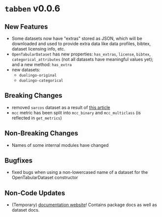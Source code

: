 # `tabben` v0.0.6

## New Features
- Some datasets now have "extras" stored as JSON, which will be downloaded and used to provide extra data like data profiles, bibtex, dataset licensing info, etc.
- `OpenTabularDataset` has new properties: `has_extras`, `license`, `bibtex`, `categorical_attributes` (not all datasets have meaningful values yet); and a new method: `has_extra`
- new datasets: 
  - `duolingo-original`
  - `duolingo-categorical`

## Breaking Changes
- removed `sarcos` dataset as a result of [this article](https://www.datarobot.com/blog/running-code-and-failing-models/)
- `mcc` metric has been split into `mcc_binary` and `mcc_multiclass` (is reflected in `get_metrics`)

## Non-Breaking Changes
- Names of some internal modules have changed

## Bugfixes
- fixed bugs when using a non-lowercased name of a dataset for the OpenTabularDataset constructor

## Non-Code Updates
- (Temporary) [documentation website](https://umd-otb.github.io/OpenTabularDataBenchmark/)! Contains package docs as well as dataset docs.
